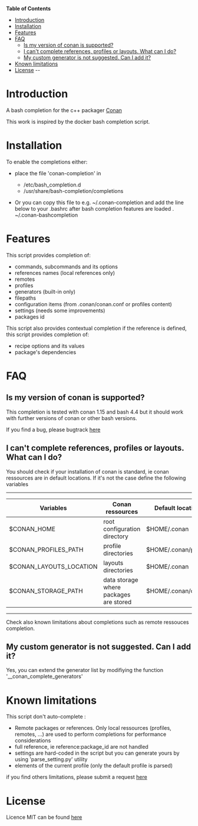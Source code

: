 <!-- START doctoc generated TOC please keep comment here to allow auto update -->
<!-- DON'T EDIT THIS SECTION, INSTEAD RE-RUN doctoc TO UPDATE -->
**Table of Contents**  

- [Introduction](#introduction)
- [Installation](#installation)
- [Features](#features)
- [FAQ](#faq)
  - [Is my version of conan is supported?](#is-my-version-of-conan-is-supported)
  - [I can't complete references, profiles or layouts. What can I do?](#i-cant-complete-references-profiles-or-layouts-what-can-i-do)
  - [My custom generator is not suggested. Can I add it?](#my-custom-generator-is-not-suggested-can-i-add-it)
- [Known limitations](#known-limitations)
- [License](#license)
--
<!-- END doctoc generated TOC please keep comment here to allow auto update -->

# Introduction

A bash completion for the c++ packager [Conan](https://github.com/conan-io/conan)

This work is inspired by the docker bash completion script.

# Installation

To enable the completions either:
* place the file 'conan-completion' in 
    * /etc/bash_completion.d
    * /usr/share/bash-completion/completions

* Or you can copy this file to e.g. ~/.conan-completion and add the line
below to your .bashrc after bash completion features are loaded
. ~/.conan-bashcompletion

# Features

This script provides completion of:
  * commands, subcommands and its options
  * references names (local references only)
  * remotes 
  * profiles 
  * generators (built-in only)
  * filepaths
  * configuration items (from .conan/conan.conf or profiles content)
  * settings (needs some improvements)
  * packages id


This script also provides contextual completion
if the reference is defined, this script provides completion of:
  - recipe options and its values
  - package's dependencies 

# FAQ

## Is my version of conan is supported?

  This completion is tested with conan 1.15 and bash 4.4 but it should work with further versions of conan 
  or other bash versions.

  If you find a bug, please bugtrack [here](https://gitlab.com/akim.saidani/conan-bashcompletion/issues)
  

## I can't complete references, profiles or layouts. What can I do?

You should check if your installation of conan is standard, ie conan ressources are in default locations. 
If it's not the case define the following variables

   --------------------------------------------------------------------------------------------------------------
   |  Variables                 | Conan ressources                                  |  Default locations        | 
   |----------------------------|---------------------------------------------------|---------------------------|
   |  $CONAN_HOME               |  root configuration directory                     |   $HOME/.conan            |
   |  $CONAN_PROFILES_PATH      |  profile directories                              | $HOME/.conan/profiles     |
   |  $CONAN_LAYOUTS_LOCATION   |  layouts directories                              | $HOME/.conan              |
   |  $CONAN_STORAGE_PATH       |  data storage where packages are stored           | $HOME/.conan/data         |
   --------------------------------------------------------------------------------------------------------------

Check also known limitations about completions such as remote ressouces completion.

## My custom generator is not suggested. Can I add it?

 Yes, you can extend the generator list by modifiying the function  '__conan_complete_generators'

# Known limitations

This script don't auto-complete : 
 * Remote packages or references. Only local ressources (profiles, remotes, ...) are used to perform completions for performance considerations 
 * full reference, ie reference:package_id are not handled
 * settings are hard-coded in the script but you can generate yours by using 'parse_setting.py' utility
 * elements of the current profile (only the default profile is parsed)
 
 if you find others limitations, please submit a request [here](https://gitlab.com/akim.saidani/conan-bashcompletion/issues)

# License

Licence MIT can be found [here](LICENSE.md)

